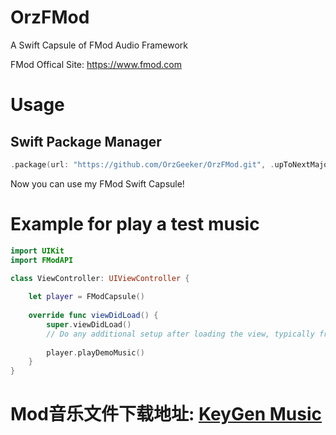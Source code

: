 # OrzFMod

A Swift Capsule of FMod Audio Framework

FMod Offical Site: <https://www.fmod.com>

# Usage

## Swift Package Manager

```swift
.package(url: "https://github.com/OrzGeeker/OrzFMod.git", .upToNextMajor("0.0.1"))
```

Now you can use my FMod Swift Capsule!


# Example for play a test music

```swift
import UIKit
import FModAPI

class ViewController: UIViewController {
  
    let player = FModCapsule()
    
    override func viewDidLoad() {
        super.viewDidLoad()
        // Do any additional setup after loading the view, typically from a nib.
        
        player.playDemoMusic()
    }
}
```

# Mod音乐文件下载地址: [KeyGen Music](http://keygenmusic.net/)
